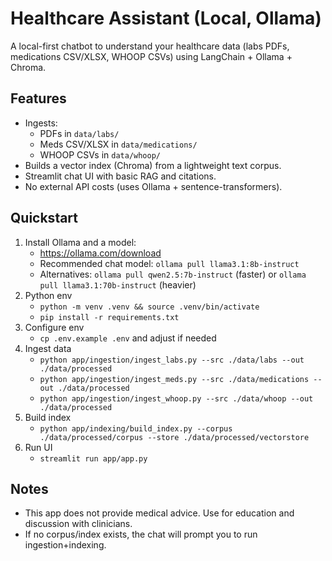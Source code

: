 # Healthcare Assistant (Local, Ollama)

A local-first chatbot to understand your healthcare data (labs PDFs, medications CSV/XLSX, WHOOP CSVs) using LangChain + Ollama + Chroma.

## Features
- Ingests:
  - PDFs in `data/labs/`
  - Meds CSV/XLSX in `data/medications/`
  - WHOOP CSVs in `data/whoop/`
- Builds a vector index (Chroma) from a lightweight text corpus.
- Streamlit chat UI with basic RAG and citations.
- No external API costs (uses Ollama + sentence-transformers).

## Quickstart
1. Install Ollama and a model:
   - https://ollama.com/download
   - Recommended chat model: `ollama pull llama3.1:8b-instruct`
   - Alternatives: `ollama pull qwen2.5:7b-instruct` (faster) or `ollama pull llama3.1:70b-instruct` (heavier)
2. Python env
   - `python -m venv .venv && source .venv/bin/activate`
   - `pip install -r requirements.txt`
3. Configure env
   - `cp .env.example .env` and adjust if needed
4. Ingest data
   - `python app/ingestion/ingest_labs.py --src ./data/labs --out ./data/processed`
   - `python app/ingestion/ingest_meds.py --src ./data/medications --out ./data/processed`
   - `python app/ingestion/ingest_whoop.py --src ./data/whoop --out ./data/processed`
5. Build index
   - `python app/indexing/build_index.py --corpus ./data/processed/corpus --store ./data/processed/vectorstore`
6. Run UI
   - `streamlit run app/app.py`

## Notes
- This app does not provide medical advice. Use for education and discussion with clinicians.
- If no corpus/index exists, the chat will prompt you to run ingestion+indexing.
